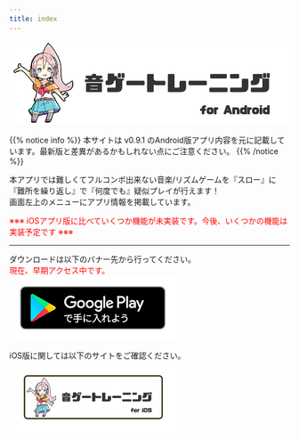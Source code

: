 ```yaml
---
title: index
---
```


![top banner](top_banner.jp.png)

{{% notice info %}}
本サイトは v0.9.1 のAndroid版アプリ内容を元に記載しています。最新版と差異があるかもしれない点にご注意ください。
{{% /notice %}}

本アプリでは難しくてフルコンボ出来ない音楽/リズムゲームを『スロー』に『難所を繰り返し』で『何度でも』疑似プレイが行えます！<br>画面左上のメニューにアプリ情報を掲載しています。

<span style="color: red">※※※ iOSアプリ版に比べていくつか機能が未実装です。今後、いくつかの機能は実装予定です ※※※</span>

-------

ダウンロードは以下のバナー先から行ってください。<br><span style="color: red">現在、早期アクセス中です。</span><br>
[![Google Play link](img_google-play-badge.jp.png#imgleft)](https://play.google.com/store/apps/details?id=jp.hyoromo.VideoSwing)
<div class="clear clear_box"></div>


iOS版に関しては以下のサイトをご確認ください。<br>
[![Site link](img_banner_ios.jp.png#imgleft)](https://hyoromo.github.io/sound-game-training/jp/)
<div class="clear clear_box"></div>
